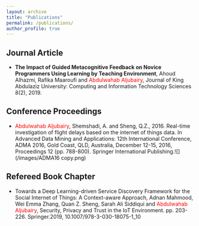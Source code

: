 ```yaml
---
layout: archive
title: "Publications"
permalink: /publications/
author_profile: true
---
```

Journal Article
----------------

- <strong>The Impact of Guided Metacognitive Feedback on Novice Programmers Using Learning by Teaching Environment</strong>, Ahoud Alhazmi, Rafika Maaroufi and <span style="color:red">Abdulwahab Aljubairy</span>, Journal of King Abdulaziz University: Computing and Information Technology Sciences 8(2), 2019.

Conference Proceedings
-----------------------
- <span style="color:red">Abdulwahab Aljubairy</span>, Shemshadi, A. and Sheng, Q.Z., 2016. Real-time investigation of flight delays based on the internet of things data. In Advanced Data Mining and Applications: 12th International Conference, ADMA 2016, Gold Coast, QLD, Australia, December 12-15, 2016, Proceedings 12 (pp. 788-800). Springer International Publishing.![](/images/ADMA16 copy.png)

Refereed Book Chapter
---------------------
- Towards a Deep Learning-driven Service Discovery Framework for the Social Internet of Things: A Context-aware Approach, Adnan Mahmood, Wei Emma Zhang, Quan Z. Sheng, Sarah Ali Siddiqui and <span style="color:red">Abdulwahab Aljubairy</span>, Security, Privacy and Trust in the IoT Environment. pp. 203-226. Springer.2019, 10.1007/978-3-030-18075-1_10
